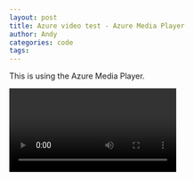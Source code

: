 ```yaml
---
layout: post
title: Azure video test - Azure Media Player
author: Andy
categories: code
tags:
---
```


<link href="//amp.azure.net/libs/amp/1.8.1/skins/amp-default/azuremediaplayer.min.css" rel="stylesheet">
<script src="//amp.azure.net/libs/amp/1.8.1/azuremediaplayer.min.js"></script>
<!--Add the amp-ga plugin script-->
<script src="/js/amp-ga.min.js"></script>

<style>
	div > .azuremediaplayer {
		margin: 0 auto;
	}
</style>

This is using the Azure Media Player.

<div>
	<video id="azuremediaplayer" class="azuremediaplayer amp-default-skin amp-big-play-centered" tabindex="0"></video>
</div>

<script>
$(function() {
	var myOptions = {
		"nativeControlsForTouch": false,
		controls: true,
		autoplay: false,
		width: "640",
		height: "400",
		poster: "https://video.andycook.com/asset-9898b21b-c000-4267-b74f-4ef8b6627d2c/Protest_000001.jpg?sv=2015-07-08&sr=c&si=9fbc2787-afe5-47a2-a5f2-23a48f14fc45&sig=uVOcPdAmOyntNpmV4A%2BMCRSZAQ0Hfy93ybLrsGoxQYk%3D&st=2017-02-13T04%3A14%3A07Z&se=2117-02-13T04%3A14%3A07Z",
		logo: { "enabled": false }, 
		techOrder: ["azureHtml5JS", "html5", "flashSS", "silverlightSS"],
		plugins: {
			ga: {
				'eventsToTrack': ['playerConfig', 'loaded', 'playTime', 'percentsPlayed', 'start', 'end', 'play', 'pause', 'error', 'buffering', 'fullscreen', 'seek', 'bitrate'],
				'debug': false
			}
		}
	}
	myPlayer = amp("azuremediaplayer", myOptions);
	myPlayer.src([
			{
					"src": "http://video.andycook.com/cd9b2438-f079-412c-b302-f50766d6a27f/Protest_videostabilization.ism/manifest",
					"type": "application/vnd.ms-sstr+xml",
					"protectionInfo": [
							{
									"type": "PlayReady"
							},
							{
									"type": "Widevine"
							}
					]
			}
	]);
});

</script>
